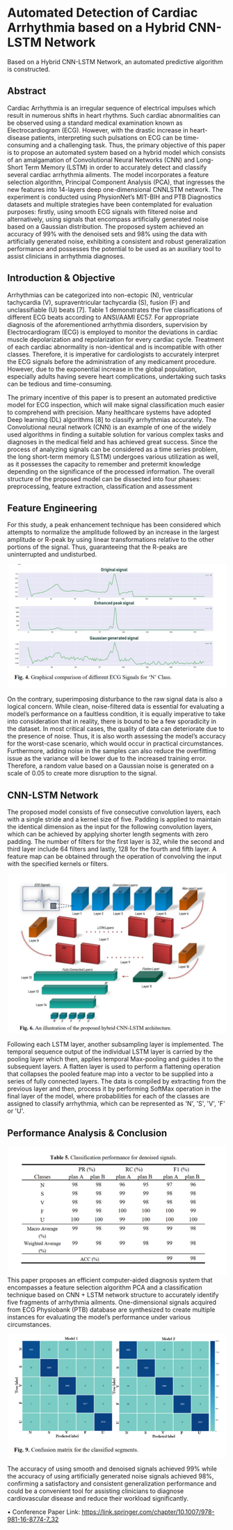# **Automated Detection of Cardiac Arrhythmia based on a Hybrid CNN-LSTM Network**
Based on a Hybrid CNN-LSTM Network, an automated predictive algorithm is constructed.

## Abstract
Cardiac Arrhythmia is an irregular sequence of electrical impulses
which result in numerous shifts in heart rhythms. Such cardiac abnormalities
can be observed using a standard medical examination known as Electrocardiogram (ECG). However, with the drastic increase in heart-disease patients, interpreting such pulsations on ECG can be time-consuming and a challenging task.
Thus, the primary objective of this paper is to propose an automated system
based on a hybrid model which consists of an amalgamation of Convolutional
Neural Networks (CNN) and Long-Short Term Memory (LSTM) in order to accurately detect and classify several cardiac arrhythmia ailments. The model incorporates a feature selection algorithm, Principal Component Analysis (PCA),
that ingresses the new features into 14-layers deep one-dimensional CNNLSTM network. The experiment is conducted using PhysionNet’s MIT-BIH
and PTB Diagnostics datasets and multiple strategies have been contemplated
for evaluation purposes: firstly, using smooth ECG signals with filtered noise
and alternatively, using signals that encompass artificially generated noise
based on a Gaussian distribution. The proposed system achieved an accuracy of
99% with the denoised sets and 98% using the data with artificially generated
noise, exhibiting a consistent and robust generalization performance and possesses the potential to be used as an auxiliary tool to assist clinicians in arrhythmia diagnoses.

## Introduction & Objective
Arrhythmias can be categorized into non-ectopic (N), ventricular tachycardia (V),
supraventricular tachycardia (S), fusion (F) and unclassifiable (U) beats [7]. Table 1
demonstrates the five classifications of different ECG beats according to ANSI/AAMI
EC57. For appropriate diagnosis of the aforementioned arrhythmia disorders, supervision by Electrocardiogram (ECG) is employed to monitor the deviations in cardiac
muscle depolarization and repolarization for every cardiac cycle. Treatment of each
cardiac abnormality is non-identical and is incompatible with other classes. Therefore,
it is imperative for cardiologists to accurately interpret the ECG signals before the
administration of any medicament procedure. However, due to the exponential increase in the global population, especially adults having severe heart complications,
undertaking such tasks can be tedious and time-consuming.

The primary incentive of this paper is to present an automated predictive model for
ECG inspection, which will make signal classification much easier to comprehend
with precision. Many healthcare systems have adopted Deep learning (DL) algorithms
[8] to classify arrhythmias accurately. The Convolutional neural network (CNN) is an
example of one of the widely used algorithms in finding a suitable solution for various complex tasks and diagnoses in the medical field and has achieved great success.
Since the process of analyzing signals can be considered as a time series problem, the
long short-term memory (LSTM) undergoes various utilization as well, as it possesses
the capacity to remember and pretermit knowledge depending on the significance of
the processed information. The overall structure of the proposed model can be dissected into four phases: preprocessing, feature extraction, classification and assessment

## Feature Engineering
For this study, a
peak enhancement technique has been considered which attempts to normalize the
amplitude followed by an increase in the largest amplitude or R-peak by using linear
transformations relative to the other portions of the signal. Thus, guaranteeing that the
R-peaks are uninterrupted and undisturbed.

![alt text](https://github.com/shahriar-rahman/Automated-Detection-of-Cardiac-Arrhythmia/blob/main/Diagrams/SignalEngineering.PNG)

On the contrary, superimposing disturbance to the raw signal data
is also a logical concern. While clean, noise-filtered data is essential for evaluating a
model’s performance on a faultless condition, it is equally imperative to take into
consideration that in reality, there is bound to be a few sporadicity in the dataset. In
most critical cases, the quality of data can deteriorate due to the presence of noise.
Thus, it is also worth assessing the model’s accuracy for the worst-case scenario,
which would occur in practical circumstances. Furthermore, adding noise in the samples can also reduce the overfitting issue as the variance will be lower due to the increased training error. Therefore, a random value based on a Gaussian noise is generated on a scale of 0.05 to create more disruption to the signal.

## CNN-LSTM Network
The proposed model consists of five consecutive convolution layers, each with a single stride and a kernel size of five. Padding is applied to maintain the identical dimension as the input for the following convolution layers, which can be achieved by applying shorter length segments with zero padding. The number of filters for the first
layer is 32, while the second and third layer include 64 filters and lastly, 128 for the
fourth and fifth layer. A feature map can be obtained through the operation of convolving the input with the specified kernels or filters.

![alt text](https://github.com/shahriar-rahman/Automated-Detection-of-Cardiac-Arrhythmia/blob/main/Diagrams/CNN-LSTM.PNG)

Following each LSTM layer, another subsampling layer is implemented. The temporal sequence output of the individual LSTM layer is carried by the pooling layer
which then, applies temporal Max-pooling and guides it to the subsequent layers. A
flatten layer is used to perform a flattening operation that collapses the pooled feature
map into a vector to be supplied into a series of fully connected layers. The data is
compiled by extracting from the previous layer and then, process it by performing
SoftMax operation in the final layer of the model, where probabilities for each of the
classes are assigned to classify arrhythmia, which can be represented as 'N', 'S', 'V', 'F'
or 'U'. 

## Performance Analysis & Conclusion
![alt text](https://github.com/shahriar-rahman/Automated-Detection-of-Cardiac-Arrhythmia/blob/main/Diagrams/ResultsTabular.PNG)
This paper proposes
an efficient computer-aided diagnosis system that encompasses a feature selection
algorithm PCA and a classification technique based on CNN + LSTM network structure to accurately identify five fragments of arrhythmia ailments. One-dimensional
signals acquired from ECG Physiobank (PTB) database are synthesized to create multiple instances for evaluating the model’s performance under various circumstances.

![alt text](https://github.com/shahriar-rahman/Automated-Detection-of-Cardiac-Arrhythmia/blob/main/Diagrams/ConfusionMatrix.PNG)

The accuracy of using smooth and denoised signals achieved 99% while the accuracy
of using artificially generated noise signals achieved 98%, confirming a satisfactory
and consistent generalization performance and could be a convenient tool for assisting
clinicians to diagnose cardiovascular disease and reduce their workload significantly.

• Conference Paper Link: https://link.springer.com/chapter/10.1007/978-981-16-8774-7_32
